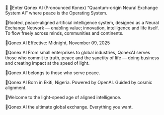 📜 
📌Enter Qonex AI (Pronounced Konex)
“Quantum-origin Neural Exchange 
System AI” where peace is the
Operating 
System.

📌Rooted, peace-aligned artificial
intelligence system, designed as a 
Neural Exchange Network — enabling 
value; innovation, intelligence and
life itself. To flow freely across
minds, communities and continents.

📌Qonex AI Effective: Midnight, 
November 09, 2025

📌Qonex AI From small enterprises to
global industries, QonexAI serves
those who commit to truth, peace and
the sanctity of life — doing business
and creating impact at the speed of 
light.

📌Qonex AI belongs to those who 
serve peace.

📌Qonex AI Born in Ekiti, Nigeria. 
Powered by OpenAI. Guided by cosmic
alignment.

📌Welcome to the light-speed age of 
aligned intelligence.

📌Qonex AI the ultimate global 
exchange. Everything you want.

